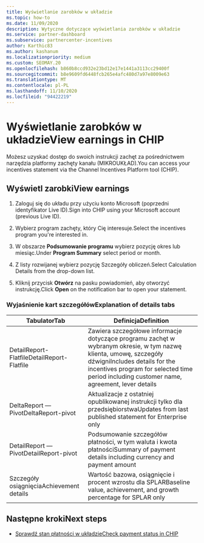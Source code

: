 ```yaml
---
title: Wyświetlanie zarobków w układzie
ms.topic: how-to
ms.date: 11/09/2020
description: Wytyczne dotyczące wyświetlania zarobków w układzie
ms.service: partner-dashboard
ms.subservice: partnercenter-incentives
author: Karthic83
ms.author: kashanum
ms.localizationpriority: medium
ms.custom: SEOMAY.20
ms.openlocfilehash: b860b8ccd932e23bd12e17e1441a3113cc29400f
ms.sourcegitcommit: b8e9609fd6448fcb265e4afc480d7a97e8009e63
ms.translationtype: MT
ms.contentlocale: pl-PL
ms.lasthandoff: 11/10/2020
ms.locfileid: "94422219"
---
```

# <a name="view-earnings-in-chip"></a><span data-ttu-id="6fa75-103">Wyświetlanie zarobków w układzie</span><span class="sxs-lookup"><span data-stu-id="6fa75-103">View earnings in CHIP</span></span>

<span data-ttu-id="6fa75-104">Możesz uzyskać dostęp do swoich instrukcji zachęt za pośrednictwem narzędzia platformy zachęty kanału (MIKROUKŁAD).</span><span class="sxs-lookup"><span data-stu-id="6fa75-104">You can access your incentives statement via the Channel Incentives Platform tool (CHIP).</span></span>

## <a name="view-earnings"></a><span data-ttu-id="6fa75-105">Wyświetl zarobki</span><span class="sxs-lookup"><span data-stu-id="6fa75-105">View earnings</span></span>

1. <span data-ttu-id="6fa75-106">Zaloguj się do układu przy użyciu konto Microsoft (poprzedni identyfikator Live ID).</span><span class="sxs-lookup"><span data-stu-id="6fa75-106">Sign into CHIP using your Microsoft account (previous Live ID).</span></span>

2. <span data-ttu-id="6fa75-107">Wybierz program zachęty, który Cię interesuje.</span><span class="sxs-lookup"><span data-stu-id="6fa75-107">Select the incentives program you're interested in.</span></span>

3. <span data-ttu-id="6fa75-108">W obszarze **Podsumowanie programu** wybierz pozycję okres lub miesiąc.</span><span class="sxs-lookup"><span data-stu-id="6fa75-108">Under **Program Summary** select period or month.</span></span> 
1. <span data-ttu-id="6fa75-109">Z listy rozwijanej wybierz pozycję Szczegóły obliczeń.</span><span class="sxs-lookup"><span data-stu-id="6fa75-109">Select Calculation Details from the drop-down list.</span></span>
1.  <span data-ttu-id="6fa75-110">Kliknij przycisk **Otwórz** na pasku powiadomień, aby otworzyć instrukcję.</span><span class="sxs-lookup"><span data-stu-id="6fa75-110">Click **Open** on the notification bar  to open your statement.</span></span>

### <a name="explanation-of-details-tabs"></a><span data-ttu-id="6fa75-111">Wyjaśnienie kart szczegółów</span><span class="sxs-lookup"><span data-stu-id="6fa75-111">Explanation of details tabs</span></span>

|<span data-ttu-id="6fa75-112">**Tabulator**</span><span class="sxs-lookup"><span data-stu-id="6fa75-112">**Tab**</span></span>|<span data-ttu-id="6fa75-113">**Definicja**</span><span class="sxs-lookup"><span data-stu-id="6fa75-113">**Definition**</span></span>|
|-------------|--------------------------|
|<span data-ttu-id="6fa75-114">DetailReport-Flatfile</span><span class="sxs-lookup"><span data-stu-id="6fa75-114">DetailReport-Flatfile</span></span>|<span data-ttu-id="6fa75-115">Zawiera szczegółowe informacje dotyczące programu zachęt w wybranym okresie, w tym nazwę klienta, umowę, szczegóły dźwigni</span><span class="sxs-lookup"><span data-stu-id="6fa75-115">Includes details for the incentives program for selected time period including customer name, agreement, lever details</span></span>|
|<span data-ttu-id="6fa75-116">DeltaReport — Pivot</span><span class="sxs-lookup"><span data-stu-id="6fa75-116">DeltaReport-pivot</span></span>|<span data-ttu-id="6fa75-117">Aktualizacje z ostatniej opublikowanej instrukcji tylko dla przedsiębiorstwa</span><span class="sxs-lookup"><span data-stu-id="6fa75-117">Updates from last published statement for Enterprise only</span></span>|
|<span data-ttu-id="6fa75-118">DetailReport — Pivot</span><span class="sxs-lookup"><span data-stu-id="6fa75-118">DetailReport-pivot</span></span>|<span data-ttu-id="6fa75-119">Podsumowanie szczegółów płatności, w tym waluta i kwota płatności</span><span class="sxs-lookup"><span data-stu-id="6fa75-119">Summary of payment details including currency and payment amount</span></span>|
|<span data-ttu-id="6fa75-120">Szczegóły osiągnięcia</span><span class="sxs-lookup"><span data-stu-id="6fa75-120">Achievement details</span></span>|<span data-ttu-id="6fa75-121">Wartość bazowa, osiągnięcie i procent wzrostu dla SPLAR</span><span class="sxs-lookup"><span data-stu-id="6fa75-121">Baseline value, achievement, and growth percentage for SPLAR only</span></span>|

## <a name="next-steps"></a><span data-ttu-id="6fa75-122">Następne kroki</span><span class="sxs-lookup"><span data-stu-id="6fa75-122">Next steps</span></span>

- [<span data-ttu-id="6fa75-123">Sprawdź stan płatności w układzie</span><span class="sxs-lookup"><span data-stu-id="6fa75-123">Check payment status in CHIP</span></span>](chip-payment-status.md)